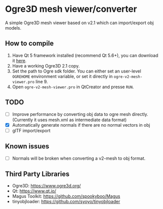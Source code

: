 # Ogre3D mesh viewer/converter

A simple Ogre3D mesh viewer based on v2.1 which can import/export obj models.

## How to compile

1. Have Qt 5 framework installed (recommend Qt 5.6+), you can download it [here][0].
2. Have a working Ogre3D 2.1 copy.
3. Set the path to Ogre sdk folder. You can either set an user-level `OGREHOME` environment variable, or set it directly in `ogre-v2-mesh-viewer.pro` line 9.
4. Open `ogre-v2-mesh-viewer.pro` in QtCreator and presse `RUN`.

## TODO

- [ ] Improve performance by converting obj data to ogre mesh directly. (Currently it uses mesh.xml as intermediate data format)
- [x] Automatically generate normals if there are no normal vectors in obj
- [ ] glTF import/export

[0]: https://www.qt.io/download-qt-installer "Qt download"

## Known issues

- [ ] Normals will be broken when converting a v2-mesh to obj format.

## Third Party Libraries

- Ogre3D: <https://www.ogre3d.org/>
- Qt: <https://www.qt.io/>
- Magus Toolkit: <https://github.com/spookyboo/Magus>
- tinyobjloader: <https://github.com/syoyo/tinyobjloader> 
